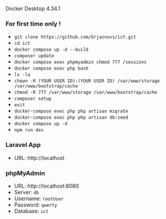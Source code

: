 Docker Desktop 4.34.1

### For first time only !
- `git clone https://github.com/Grjaznovs/ict.git`
- `cd ict`
- `docker compose up -d --build`
- `composer update`
- `docker compose exec phpmyadmin chmod 777 /sessions`
- `docker compose exec php bash`
- `ls -la`
- `chown -R (YOUR USER ID):(YOUR USER ID) /var/www/storage /var/www/bootstrap/cache`
- `chmod -R 777 /var/www/storage /var/www/bootstrap/cache`
- `composer setup`
- `exit`
- `docker-compose exec php php artisan migrate`
- `docker-compose exec php php artisan db:seed`
- `docker compose up -d`
- `npm run dev`

### Laravel App
- URL: http://localhost

### phpMyAdmin
- URL: http://localhost:8080
- Server: `db`
- Username: `rootUser`
- Password: `qwerty`
- Database: `ict`
